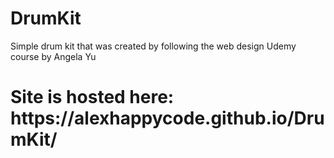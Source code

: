 # DrumKit
Simple drum kit that was created by following the web design Udemy course by Angela Yu
<h1>
Site is hosted here:
https://alexhappycode.github.io/DrumKit/</h1>
